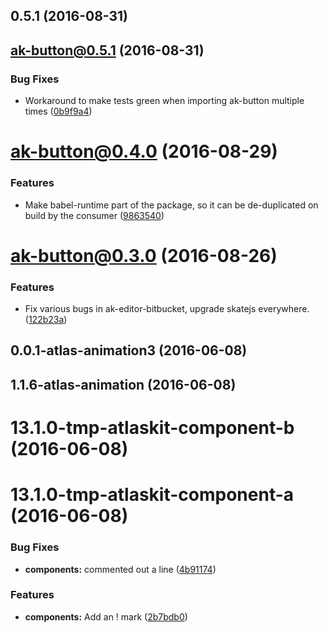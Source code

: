 <a name="0.5.1"></a>
## 0.5.1 (2016-08-31)



<a name="ak-button@0.5.1"></a>
## ak-button@0.5.1 (2016-08-31)


### Bug Fixes

* Workaround to make tests green when importing ak-button multiple times ([0b9f9a4](https://bitbucket.org/atlassian/atlaskit/commits/0b9f9a4))



<a name="ak-button@0.4.0"></a>
# ak-button@0.4.0 (2016-08-29)


### Features

* Make babel-runtime part of the package, so it can be de-duplicated on build by the consumer ([9863540](https://bitbucket.org/atlassian/atlaskit/commits/9863540))



<a name="ak-button@0.3.0"></a>
# ak-button@0.3.0 (2016-08-26)


### Features

* Fix various bugs in ak-editor-bitbucket, upgrade skatejs everywhere. ([122b23a](https://bitbucket.org/atlassian/atlaskit/commits/122b23a))



<a name="0.0.1-atlas-animation3"></a>
## 0.0.1-atlas-animation3 (2016-06-08)



<a name="1.1.6-atlas-animation"></a>
## 1.1.6-atlas-animation (2016-06-08)



<a name="13.1.0-tmp-atlaskit-component-b"></a>
# 13.1.0-tmp-atlaskit-component-b (2016-06-08)



<a name="13.1.0-tmp-atlaskit-component-a"></a>
# 13.1.0-tmp-atlaskit-component-a (2016-06-08)


### Bug Fixes

* **components:** commented out a line ([4b91174](https://bitbucket.org/atlassian/atlaskit/commits/4b91174))


### Features

* **components:** Add an ! mark ([2b7bdb0](https://bitbucket.org/atlassian/atlaskit/commits/2b7bdb0))



